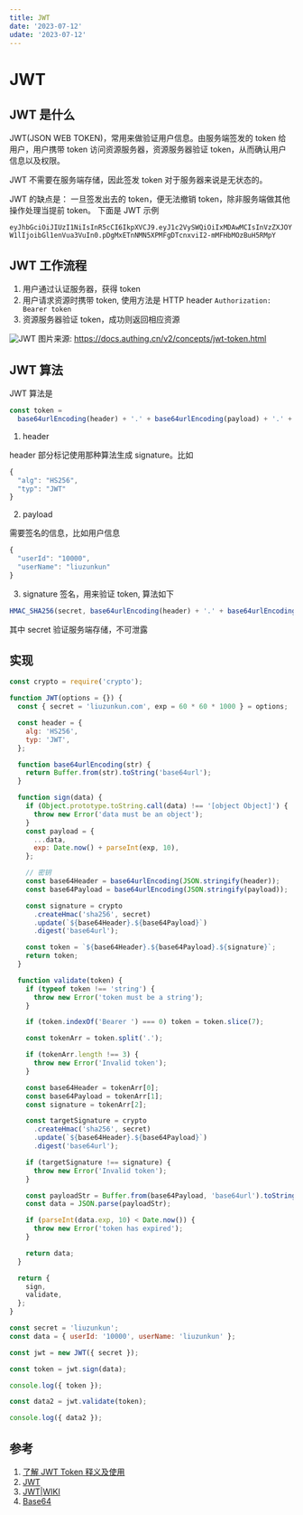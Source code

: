 ```yaml
---
title: JWT
date: '2023-07-12'
udate: '2023-07-12'
---
```


# JWT

## JWT 是什么

JWT(JSON WEB TOKEN)，常用来做验证用户信息。由服务端签发的 token 给用户，用户携带 token 访问资源服务器，资源服务器验证 token，从而确认用户信息以及权限。

JWT 不需要在服务端存储，因此签发 token 对于服务器来说是无状态的。

JWT 的缺点是： 一旦签发出去的 token，便无法撤销 token，除非服务端做其他操作处理当提前 token。
下面是 JWT 示例

`eyJhbGciOiJIUzI1NiIsInR5cCI6IkpXVCJ9.eyJ1c2VySWQiOiIxMDAwMCIsInVzZXJOYW1lIjoibGl1enVua3VuIn0.pDgMxETnNMN5XPMFgDTcnxviI2-mMFHbMOzBuH5RMpY`

## JWT 工作流程

1. 用户通过认证服务器，获得 token
2. 用户请求资源时携带 token, 使用方法是 HTTP header `Authorization: Bearer token`
3. 资源服务器验证 token，成功则返回相应资源

![JWT](/img/jwt.png)
图片来源: https://docs.authing.cn/v2/concepts/jwt-token.html

## JWT 算法

JWT 算法是

```js
const token =
  base64urlEncoding(header) + '.' + base64urlEncoding(payload) + '.' + base64urlEncoding(signature);
```

1. header

header 部分标记使用那种算法生成 signature。比如

```js
{
  "alg": "HS256",
  "typ": "JWT"
}

```

2. payload

需要签名的信息，比如用户信息

```js
{
  "userId": "10000",
  "userName": "liuzunkun"
}
```

3. signature
   签名，用来验证 token, 算法如下

```js
HMAC_SHA256(secret, base64urlEncoding(header) + '.' + base64urlEncoding(payload));
```

其中 secret 验证服务端存储，不可泄露

## 实现

```js
const crypto = require('crypto');

function JWT(options = {}) {
  const { secret = 'liuzunkun.com', exp = 60 * 60 * 1000 } = options;

  const header = {
    alg: 'HS256',
    typ: 'JWT',
  };

  function base64urlEncoding(str) {
    return Buffer.from(str).toString('base64url');
  }

  function sign(data) {
    if (Object.prototype.toString.call(data) !== '[object Object]') {
      throw new Error('data must be an object');
    }
    const payload = {
      ...data,
      exp: Date.now() + parseInt(exp, 10),
    };

    // 密钥
    const base64Header = base64urlEncoding(JSON.stringify(header));
    const base64Payload = base64urlEncoding(JSON.stringify(payload));

    const signature = crypto
      .createHmac('sha256', secret)
      .update(`${base64Header}.${base64Payload}`)
      .digest('base64url');

    const token = `${base64Header}.${base64Payload}.${signature}`;
    return token;
  }

  function validate(token) {
    if (typeof token !== 'string') {
      throw new Error('token must be a string');
    }

    if (token.indexOf('Bearer ') === 0) token = token.slice(7);

    const tokenArr = token.split('.');

    if (tokenArr.length !== 3) {
      throw new Error('Invalid token');
    }

    const base64Header = tokenArr[0];
    const base64Payload = tokenArr[1];
    const signature = tokenArr[2];

    const targetSignature = crypto
      .createHmac('sha256', secret)
      .update(`${base64Header}.${base64Payload}`)
      .digest('base64url');

    if (targetSignature !== signature) {
      throw new Error('Invalid token');
    }

    const payloadStr = Buffer.from(base64Payload, 'base64url').toString('utf-8');
    const data = JSON.parse(payloadStr);

    if (parseInt(data.exp, 10) < Date.now()) {
      throw new Error('token has expired');
    }

    return data;
  }

  return {
    sign,
    validate,
  };
}

const secret = 'liuzunkun';
const data = { userId: '10000', userName: 'liuzunkun' };

const jwt = new JWT({ secret });

const token = jwt.sign(data);

console.log({ token });

const data2 = jwt.validate(token);

console.log({ data2 });
```

## 参考

1. [了解 JWT Token 释义及使用](https://docs.authing.cn/v2/concepts/jwt-token.html)
2. [JWT](https://jwt.io/introduction)
3. [JWT|WIKI](https://en.wikipedia.org/wiki/JSON_Web_Token)
4. [Base64](https://en.wikipedia.org/wiki/Base64#URL_applications)
